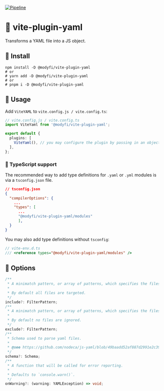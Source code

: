 [![Pipeline](https://github.com/Modyfi/vite-plugin-yaml/actions/workflows/pipeline.yml/badge.svg)](https://github.com/Modyfi/vite-plugin-yaml/actions/workflows/pipeline.yml)

# 🧹 vite-plugin-yaml

Transforms a YAML file into a JS object.

## 🚀 Install

```
npm install -D @modyfi/vite-plugin-yaml
# or
# yarn add -D @modyfi/vite-plugin-yaml
# or
# pnpm i -D @modyfi/vite-plugin-yaml
```

## 🦄 Usage

Add `ViteYAML` to `vite.config.js / vite.config.ts`:

```ts
// vite.config.js / vite.config.ts
import ViteYaml from '@modyfi/vite-plugin-yaml';

export default {
  plugins: [
    ViteYaml(), // you may configure the plugin by passing in an object with the options listed below
  ],
};
```

### 🔦 TypeScript support

The recommended way to add type definitions for `.yaml` or `.yml` modules is via a `tsconfig.json` file.

```json
// tsconfig.json
{
  "compilerOptions": {
    ...
    "types": [
      ...
      "@modyfi/vite-plugin-yaml/modules"
      ],
  }
}
```

You may also add type definitions without `tsconfig`:

```ts
// vite-env.d.ts
/// <reference types="@modyfi/vite-plugin-yaml/modules" />
```

## 🐛 Options

```ts
/**
 * A minimatch pattern, or array of patterns, which specifies the files in the build the plugin should operate on.
 *
 * By default all files are targeted.
 */
include?: FilterPattern;
/**
 * A minimatch pattern, or array of patterns, which specifies the files in the build the plugin should ignore.
 *
 * By default no files are ignored.
 */
exclude?: FilterPattern;
/**
 * Schema used to parse yaml files.
 *
 * @see https://github.com/nodeca/js-yaml/blob/49baadd52af887d2991e2c39a6639baa56d6c71b/README.md#load-string---options-
 */
schema?: Schema;
/**
 * A function that will be called for error reporting.
 *
 * Defaults to `console.warn()`.
 */
onWarning?: (warning: YAMLException) => void;
```
